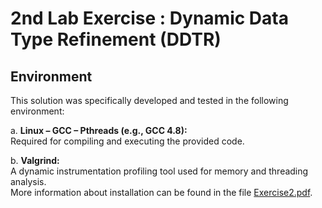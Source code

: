 # 2nd Lab Exercise : Dynamic Data Type Refinement (DDTR)
 
## Environment

This solution was specifically developed and tested in the following environment:

a. **Linux – GCC – Pthreads (e.g., GCC 4.8):**  
   Required for compiling and executing the provided code.

b. **Valgrind:**  
   A dynamic instrumentation profiling tool used for memory and threading analysis.  
   More information about installation can be found in the file [Exercise2.pdf](https://github.com/PanosMpel/Embedded-Systems-NTUA/blob/main/Lab2/Exercise2.pdf).
